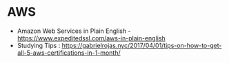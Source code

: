 # AWS
* Amazon Web Services in Plain English - https://www.expeditedssl.com/aws-in-plain-english
* Studying Tips : https://gabrielrojas.nyc/2017/04/01/tips-on-how-to-get-all-5-aws-certifications-in-1-month/
